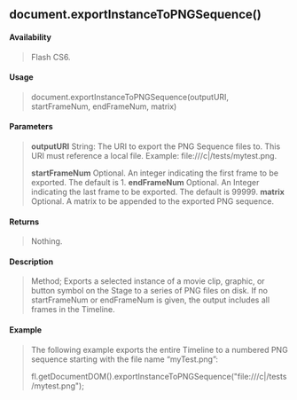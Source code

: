 ## document.exportInstanceToPNGSequence()

#### Availability

> Flash CS6.

#### Usage

> document.exportInstanceToPNGSequence(outputURI, startFrameNum, endFrameNum, matrix)

#### Parameters

> **outputURI** String: The URI to export the PNG Sequence files to. This URI must reference a local file. Example: file:///c\|/tests/mytest.png.
>
> **startFrameNum** Optional. An integer indicating the first frame to be exported. The default is 1. **endFrameNum** Optional. An Integer indicating the last frame to be exported. The default is 99999. **matrix** Optional. A matrix to be appended to the exported PNG sequence.

#### Returns

> Nothing.

#### Description

> Method; Exports a selected instance of a movie clip, graphic, or button symbol on the Stage to a series of PNG files on disk. If no startFrameNum or endFrameNum is given, the output includes all frames in the Timeline.

#### Example

> The following example exports the entire Timeline to a numbered PNG sequence starting with the file name “myTest.png”:
>
> fl.getDocumentDOM().exportInstanceToPNGSequence("file:///c\|/tests/mytest.png");
